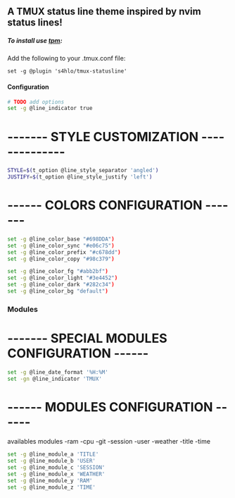 
## A TMUX status line theme inspired by nvim status lines!

##### To install use [tpm](https://github.com/tmux-plugins/tpm):

Add the following to your .tmux.conf file:

	set -g @plugin 's4hlo/tmux-statusline'

#### Configuration

```bash
# TODO add options
set -g @line_indicator true
```

# ------- STYLE CUSTOMIZATION --------------
```bash
STYLE=$(t_option @line_style_separator 'angled')
JUSTIFY=$(t_option @line_style_justify 'left')
```

# ------ COLORS CONFIGURATION -------

```bash
set -g @line_color_base "#698DDA")
set -g @line_color_sync "#e06c75")
set -g @line_color_prefix "#c678dd")
set -g @line_color_copy "#98c379")
```

```bash
set -g @line_color_fg "#abb2bf")
set -g @line_color_light "#3e4452")
set -g @line_color_dark "#282c34")
set -g @line_color_bg "default")
```

### Modules


# ------- SPECIAL MODULES CONFIGURATION ------
```bash
set -g @line_date_format '%H:%M'
set -gn @line_indicator 'TMUX'
```

# ------ MODULES CONFIGURATION ------

availables modules
-ram 
-cpu
-git
-session
-user
-weather
-title
-time


```bash
set -g @line_module_a 'TITLE'
set -g @line_module_b 'USER'
set -g @line_module_c 'SESSION'
set -g @line_module_x 'WEATHER'
set -g @line_module_y 'RAM'
set -g @line_module_z 'TIME'
```


